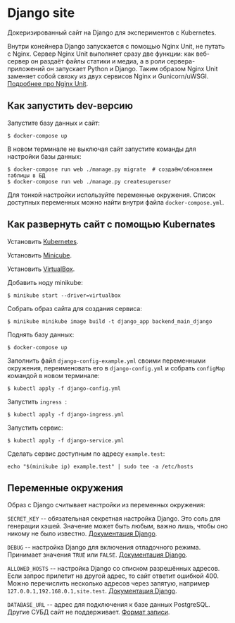 # Django site

Докеризированный сайт на Django для экспериментов с Kubernetes.

Внутри конейнера Django запускается с помощью Nginx Unit, не путать с Nginx. Сервер Nginx Unit выполняет сразу две функции: как веб-сервер он раздаёт файлы статики и медиа, а в роли сервера-приложений он запускает Python и Django. Таким образом Nginx Unit заменяет собой связку из двух сервисов Nginx и Gunicorn/uWSGI. [Подробнее про Nginx Unit](https://unit.nginx.org/).

## Как запустить dev-версию

Запустите базу данных и сайт:

```shell-session
$ docker-compose up
```

В новом терминале не выключая сайт запустите команды для настройки базы данных:

```shell-session
$ docker-compose run web ./manage.py migrate  # создаём/обновляем таблицы в БД
$ docker-compose run web ./manage.py createsuperuser
```

Для тонкой настройки используйте переменные окружения. Список доступных переменных можно найти внутри файла `docker-compose.yml`.

## Как развернуть сайт с помощью Kubernates

Установить [Kubernetes](https://kubernetes.io/ru/docs/tasks/tools/install-kubectl/).

Установить [Minicube](https://minikube.sigs.k8s.io/docs/start/).

Установить [VirtualBox](https://www.virtualbox.org/).

Добавить ноду minikube:

```shell-session
$ minikube start --driver=virtualbox
```

Собрать образ сайта для создания сервиса:

```shell-session
$ minikube minikube image build -t django_app backend_main_django
```

Поднять базу данных:

```shell-session
$ docker-compose up
```

Заполнить файл `django-config-example.yml` своими переменными окружения, переименовать его в `django-config.yml` и собрать `configMap` командой в новом терминале:

```shell-session
$ kubectl apply -f django-config.yml
```

Запустить `ingress `:

```shell-session
$ kubectl apply -f django-ingress.yml
```

Запустить сервис:

```shell-session
$ kubectl apply -f django-service.yml
```

Сделать сервис доступным по адресу `example.test`:

```shell-session
echo "$(minikube ip) example.test" | sudo tee -a /etc/hosts
```

## Переменные окружения

Образ с Django считывает настройки из переменных окружения:

`SECRET_KEY` -- обязательная секретная настройка Django. Это соль для генерации хэшей. Значение может быть любым, важно лишь, чтобы оно никому не было известно. [Документация Django](https://docs.djangoproject.com/en/3.2/ref/settings/#secret-key).

`DEBUG` -- настройка Django для включения отладочного режима. Принимает значения `TRUE` или `FALSE`. [Документация Django](https://docs.djangoproject.com/en/3.2/ref/settings/#std:setting-DEBUG).

`ALLOWED_HOSTS` -- настройка Django со списком разрешённых адресов. Если запрос прилетит на другой адрес, то сайт ответит ошибкой 400. Можно перечислить несколько адресов через запятую, например `127.0.0.1,192.168.0.1,site.test`. [Документация Django](https://docs.djangoproject.com/en/3.2/ref/settings/#allowed-hosts).

`DATABASE_URL` -- адрес для подключения к базе данных PostgreSQL. Другие СУБД сайт не поддерживает. [Формат записи](https://github.com/jacobian/dj-database-url#url-schema).
